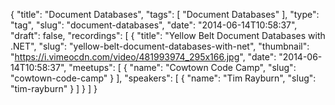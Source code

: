 {
  "title": "Document Databases",
  "tags": [
    "Document Databases"
  ],
  "type": "tag",
  "slug": "document-databases",
  "date": "2014-06-14T10:58:37",
  "draft": false,
  "recordings": [
    {
      "title": "Yellow Belt Document Databases with .NET",
      "slug": "yellow-belt-document-databases-with-net",
      "thumbnail": "https://i.vimeocdn.com/video/481993974_295x166.jpg",
      "date": "2014-06-14T10:58:37",
      "meetups": [
        {
          "name": "Cowtown Code Camp",
          "slug": "cowtown-code-camp"
        }
      ],
      "speakers": [
        {
          "name": "Tim Rayburn",
          "slug": "tim-rayburn"
        }
      ]
    }
  ]
}